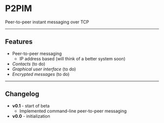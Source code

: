 # P2PIM
Peer-to-peer instant messaging over TCP

***

## Features
* Peer-to-peer messaging
  * IP address based (will think of a better system soon)
* *Contacts* (to do)
* *Graphical user interface* (to do)
* *Encrypted messages* (to do)

***

## Changelog
* **v0.1** - start of beta
  * Implemented command-line peer-to-peer messaging
* **v0.0** - initialization
